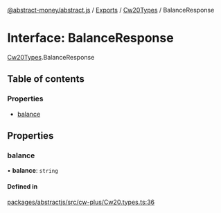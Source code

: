 [@abstract-money/abstract.js](../README.md) / [Exports](../modules.md) / [Cw20Types](../modules/Cw20Types.md) / BalanceResponse

# Interface: BalanceResponse

[Cw20Types](../modules/Cw20Types.md).BalanceResponse

## Table of contents

### Properties

- [balance](Cw20Types.BalanceResponse.md#balance)

## Properties

### balance

• **balance**: `string`

#### Defined in

[packages/abstractjs/src/cw-plus/Cw20.types.ts:36](https://github.com/AbstractSDK/frontend/blob/07410073/packages/abstractjs/src/cw-plus/Cw20.types.ts#L36)
